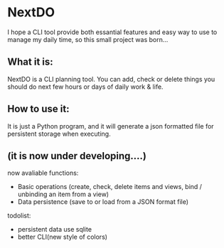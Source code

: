 # NextDO
I hope a CLI tool provide both essantial features and easy way to use to manage my daily time, so this small project was born...


## What it is:
NextDO is a CLI planning tool. You can add, check or delete things you should do next few hours or days of daily work & life.


## How to use it:
It is just a Python program, and it will generate a json formatted file for persistent storage when executing.


## (it is now under developing....)
now avaliable functions:
* Basic operations (create, check, delete items and views, bind / unbinding an item from a view)
* Data persistence (save to or load from a JSON format file)

todolist:
* persistent data use sqlite
* better CLI(new style of colors)
